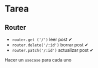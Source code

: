 # Tarea

## Router

- `router.get ('/')` leer post ✔
- `router.delete('/:id')` borrar post ✔
- `router.patch('/:id')` actualizar post ✔

Hacer un `usecase` para cada uno